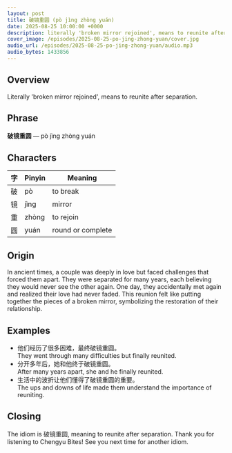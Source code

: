 ```yaml
---
layout: post
title: 破镜重圆 (pò jìng zhòng yuán)
date: 2025-08-25 10:00:00 +0000
description: literally 'broken mirror rejoined', means to reunite after separation.
cover_image: /episodes/2025-08-25-po-jing-zhong-yuan/cover.jpg
audio_url: /episodes/2025-08-25-po-jing-zhong-yuan/audio.mp3
audio_bytes: 1433856
---
```





## Overview
Literally 'broken mirror rejoined', means to reunite after separation.

## Phrase
**破镜重圆** — pò jìng zhòng yuán

## Characters

| 字 | Pinyin | Meaning         |
| --- | --- | --- |
| 破 | pò     | to break         |
| 镜 | jìng   | mirror           |
| 重 | zhòng  | to rejoin        |
| 圆 | yuán   | round or complete |
## Origin
In ancient times, a couple was deeply in love but faced challenges that forced them apart. They were separated for many years, each believing they would never see the other again. One day, they accidentally met again and realized their love had never faded. This reunion felt like putting together the pieces of a broken mirror, symbolizing the restoration of their relationship.

## Examples
- 他们经历了很多困难，最终破镜重圆。<br>They went through many difficulties but finally reunited.
- 分开多年后，她和他终于破镜重圆。<br>After many years apart, she and he finally reunited.
- 生活中的波折让他们懂得了破镜重圆的重要。<br>The ups and downs of life made them understand the importance of reuniting.

## Closing
The idiom is 破镜重圆, meaning to reunite after separation. Thank you for listening to Chengyu Bites! See you next time for another idiom.
